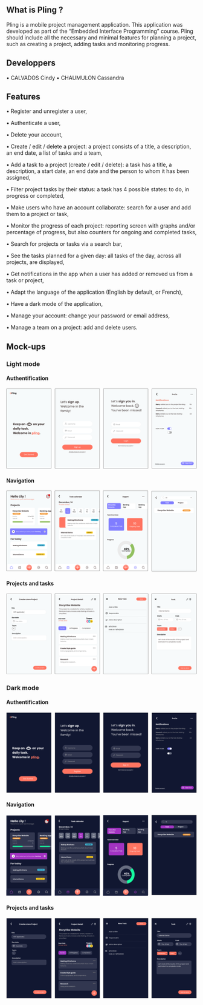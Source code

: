 ## What is Pling ?
Pling is a mobile project management application. This application was developed as part of the “Embedded Interface Programming” course. Pling should include all the necessary and minimal features for planning a project, such as creating a project, adding tasks and monitoring progress. 

## Developpers
•	CALVADOS Cindy
•	CHAUMULON Cassandra


## Features
•	Register and unregister a user,

•	Authenticate a user,

•	Delete your account,

•	Create / edit / delete a project: a project consists of a title, a description, an end date, a list of tasks and a team,

•	Add a task to a project (create / edit / delete): a task has a title, a description, a start date, an end date and the person to whom it has been assigned,

•	Filter project tasks by their status: a task has 4 possible states: to do, in progress or completed,

•	Make users who have an account collaborate: search for a user and add them to a project or task,

•	Monitor the progress of each project: reporting screen with graphs and/or percentage of progress, but also counters for ongoing and completed tasks,

•	Search for projects or tasks via a search bar,

•	See the tasks planned for a given day: all tasks of the day, across all projects, are displayed,

•	Get notifications in the app when a user has added or removed us from a task or project,

•	Adapt the language of the application (English by default, or French),

•	Have a dark mode of the application,

•	Manage your account: change your password or email address, 

•	Manage a team on a project: add and delete users.

## Mock-ups
### Light mode

#### Authentification 
![capture](img/auth_light.png)

#### Navigation
![capture](img/navbar_light.png)

#### Projects and tasks
![capture](img/projects_light.png)


### Dark mode

#### Authentification 
![capture](img/auth_dark.png)

#### Navigation
![capture](img/navbar_dark.png)

#### Projects and tasks
![capture](img/projects_dark.png)

